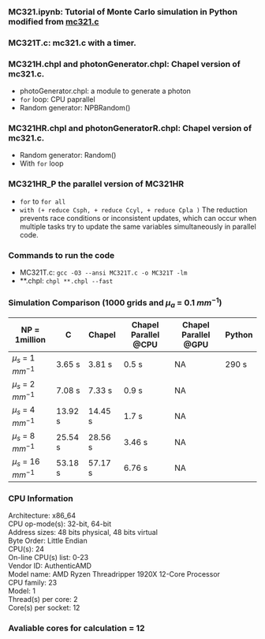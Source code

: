 ### MC321.ipynb: Tutorial of Monte Carlo simulation in Python modified from [mc321.c ](https://omlc.org/news/dec98/mc321/intro.html)
### MC321T.c: mc321.c with a timer.
### MC321H.chpl and photonGenerator.chpl: Chapel version of mc321.c.
- photoGenerator.chpl: a module to generate a photon
- `for` loop: CPU paprallel 
- Random generator: NPBRandom()
### MC321HR.chpl and photonGeneratorR.chpl: Chapel version of mc321.c.
- Random generator: Random()
- With `for` loop
### MC321HR_P the parallel version of MC321HR
- `for` to `for all`
- `with (+ reduce Csph, + reduce Ccyl, + reduce Cpla )` The reduction prevents race conditions or inconsistent updates, which can occur when multiple tasks try to update the same variables simultaneously in parallel code.
### Commands to run the code
- MC321T.c: `gcc -O3 --ansi MC321T.c -o MC321T -lm`
- **.chpl: `chpl **.chpl --fast`
### Simulation Comparison (1000 grids and $\mu_a$ = 0.1 $mm^{-1}$)

| NP = 1million  | C | Chapel|Chapel Parallel @CPU|Chapel Parallel @GPU|Python|
|--------------|-------|-------|------|-------|-------|
|$\mu_s$ = 1 $mm^{-1}$|3.65 s|3.81 s|0.5 s|NA|290 s|
|$\mu_s$ = 2 $mm^{-1}$|7.08 s|7.33 s|0.9 s|NA|
|$\mu_s$ = 4 $mm^{-1}$|13.92 s|14.45 s|1.7 s|NA|
|$\mu_s$ = 8 $mm^{-1}$|25.54 s|28.56 s|3.46 s|NA|
|$\mu_s$ = 16 $mm^{-1}$|53.18 s|57.17 s|6.76 s|NA|

### CPU Information
Architecture:            x86_64 <br>
  CPU op-mode(s):        32-bit, 64-bit<br>
  Address sizes:         48 bits physical, 48 bits virtual<br>
  Byte Order:            Little Endian<br>
CPU(s):                  24<br>
  On-line CPU(s) list:   0-23<br>
Vendor ID:               AuthenticAMD<br>
  Model name:            AMD Ryzen Threadripper 1920X 12-Core Processor<br>
    CPU family:          23<br>
    Model:               1<br>
    Thread(s) per core:  2<br>
    Core(s) per socket:  12<br>

### Avaliable cores for calculation = 12



 